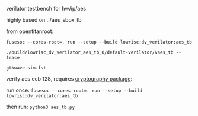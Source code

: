verilator testbench for hw/ip/aes

highly based on ../aes_sbox_tb

from opentitanroot:

`fusesoc --cores-root=. run --setup --build lowrisc:dv_verilator:aes_tb`

`./build/lowrisc_dv_verilator_aes_tb_0/default-verilator/Vaes_tb --trace`

`gtkwave sim.fst`

verify aes ecb 128, requires [cryptography package](https://pypi.org/project/cryptography/):

run once:
`fusesoc --cores-root=. run --setup --build lowrisc:dv_verilator:aes_tb`

then run:
`python3 aes_tb.py`
